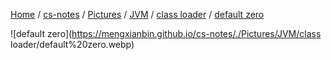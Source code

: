 [Home](https://mengxianbin.github.io) /
[cs-notes](https://mengxianbin.github.io/cs-notes/site) /
[Pictures](https://mengxianbin.github.io/cs-notes/site/Pictures) /
[JVM](https://mengxianbin.github.io/cs-notes/site/Pictures/JVM) /
[class loader](https://mengxianbin.github.io/cs-notes/site/Pictures/JVM/class%20loader) /
[default zero](https://mengxianbin.github.io/cs-notes/site/Pictures/JVM/class%20loader/default%20zero)

![default zero](https://mengxianbin.github.io/cs-notes/./Pictures/JVM/class loader/default%20zero.webp)